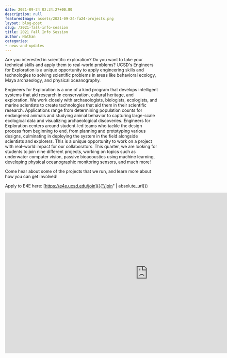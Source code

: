 ```yaml
---
date: 2021-09-24 02:34:27+00:00
description: null
featuredImage: assets/2021-09-24-fa24-projects.png
layout: blog-post
slug: /2021-fall-info-session
title: 2021 Fall Info Session
author: Nathan
categories:
- news-and-updates
---
```


Are you interested in scientific exploration? Do you want to take your technical skills and apply them to real-world problems? UCSD's Engineers for Exploration is a unique opportunity to apply engineering skills and technologies to solving scientific problems in areas like behavioral ecology, Maya archaeology, and physical oceanography.

Engineers for Exploration is a one of a kind program that develops intelligent systems that aid research in conservation, cultural heritage, and exploration. We work closely with archaeologists, biologists, ecologists, and marine scientists to create technologies that aid them in their scientific research. Applications range from determining population counts for endangered animals and studying animal behavior to capturing large-scale ecological data and visualizing archaeological discoveries. Engineers for Exploration centers around student-led teams who tackle the design process from beginning to end, from planning and prototyping various designs, culminating in deploying the system in the field alongside scientists and explorers. This is a unique opportunity to work on a project with real-world impact for our collaborators. This quarter, we are looking for students to join nine different projects, working on topics such as underwater computer vision, passive bioacoustics using machine learning, developing physical oceanographic monitoring sensors, and much more!

Come hear about some of the projects that we run, and learn more about how you can get involved!

Apply to E4E here: [https://e4e.ucsd.edu/join]({{"/join" | absolute_url}})

<iframe width="940" height="529" src="https://www.youtube.com/embed/8K8p2EtoKHY" title="YouTube video player" frameborder="0" allow="accelerometer; autoplay; clipboard-write; encrypted-media; gyroscope; picture-in-picture" allowfullscreen=""></iframe>

